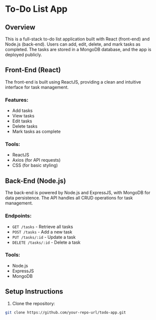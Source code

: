 # To-Do List App

## Overview

This is a full-stack to-do list application built with React (front-end) and Node.js (back-end). Users can add, edit, delete, and mark tasks as completed. The tasks are stored in a MongoDB database, and the app is deployed publicly.

## Front-End (React)

The front-end is built using ReactJS, providing a clean and intuitive interface for task management.

### Features:
- Add tasks
- View tasks
- Edit tasks
- Delete tasks
- Mark tasks as complete

### Tools:
- ReactJS
- Axios (for API requests)
- CSS (for basic styling)

## Back-End (Node.js)

The back-end is powered by Node.js and ExpressJS, with MongoDB for data persistence. The API handles all CRUD operations for task management.

### Endpoints:
- `GET /tasks` - Retrieve all tasks
- `POST /tasks` - Add a new task
- `PUT /tasks/:id` - Update a task
- `DELETE /tasks/:id` - Delete a task

### Tools:
- Node.js
- ExpressJS
- MongoDB

## Setup Instructions

1. Clone the repository:

```bash
git clone https://github.com/your-repo-url/todo-app.git
